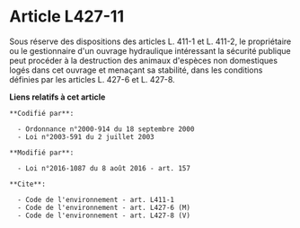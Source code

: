 # Article L427-11

Sous réserve des dispositions des articles L. 411-1 et L. 411-2, le propriétaire ou le gestionnaire d'un ouvrage hydraulique
intéressant la sécurité publique peut procéder à la destruction des animaux d'espèces non domestiques logés dans cet ouvrage
et menaçant sa stabilité, dans les conditions définies par les articles L. 427-6 et L. 427-8.

**Liens relatifs à cet article**

	**Codifié par**:

	  - Ordonnance n°2000-914 du 18 septembre 2000
	  - Loi n°2003-591 du 2 juillet 2003

	**Modifié par**:

	  - Loi n°2016-1087 du 8 août 2016 - art. 157

	**Cite**:

	  - Code de l'environnement - art. L411-1
	  - Code de l'environnement - art. L427-6 (M)
	  - Code de l'environnement - art. L427-8 (V)

